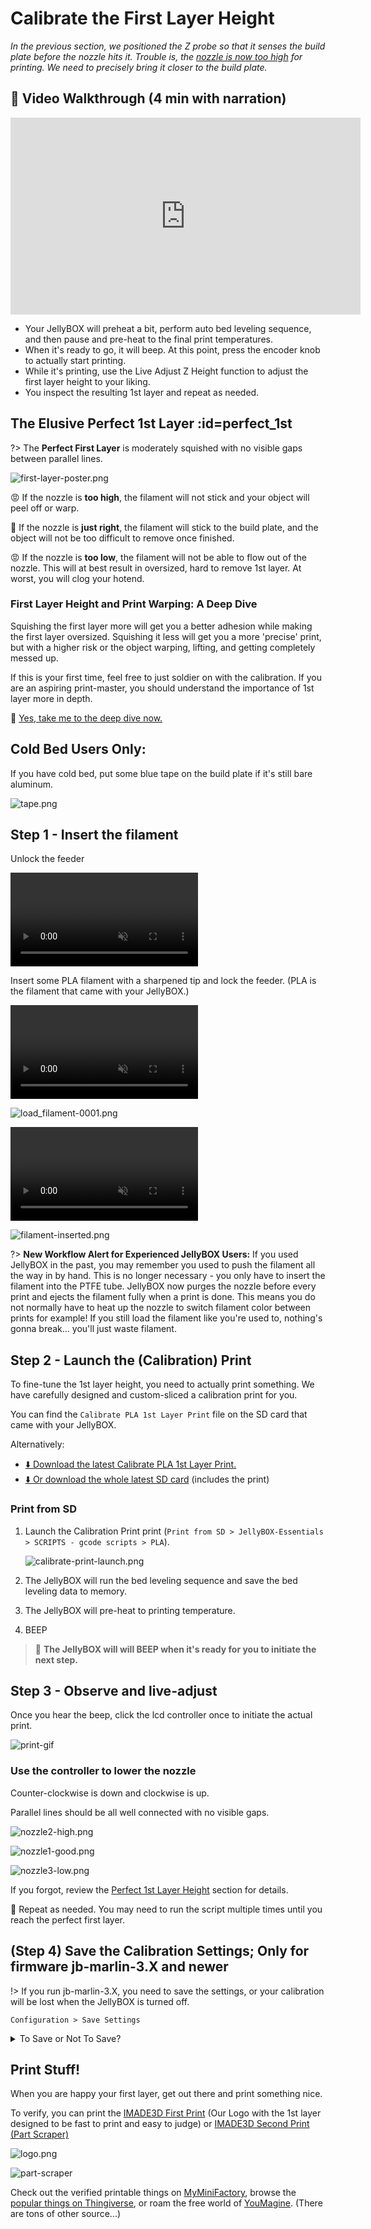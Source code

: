 # Calibrate the First Layer Height
_In the previous section, we positioned the Z probe so that it senses the build plate before the nozzle hits it. Trouble is, the [nozzle is now too high](nozzle-too-high.md) for printing. We need to precisely bring it closer to the build plate._

[//]: # ( #TODO add the too damn high picture to the resources and link to it)


## 🎥 Video Walkthrough (4 min with narration)

<div class="videoWrapper">
    <!-- Copy & Pasted from YouTube -->
    <iframe width="560" height="315" src="https://www.youtube-nocookie.com/embed/utCk_CkYjc8?rel=0" frameborder="0" allow="accelerometer; autoplay; encrypted-media; gyroscope; picture-in-picture" allowfullscreen></iframe>
</div>

- Your JellyBOX will preheat a bit, perform auto bed leveling sequence, and then pause and pre-heat to the final print temperatures.
- When it's ready to go, it will beep. At this point, press the encoder knob to actually start printing.
- While it's printing, use the Live Adjust Z Height function to adjust the first layer height to your liking.
- You inspect the resulting 1st layer and repeat as needed.

## The Elusive Perfect 1st Layer :id=perfect_1st

?> The **Perfect First Layer** is moderately squished with no visible gaps between parallel lines.

![first-layer-poster.png](assets/first-layer-poster.png)

😡 If the nozzle is **too high**, the filament will not stick and your object will peel off or warp.

🤗 If the nozzle is **just right**, the filament will stick to the build plate, and the object will not be too difficult to remove once finished.

😡 If the nozzle is **too low**, the filament will not be able to flow out of the nozzle. This will at best result in oversized, hard to remove 1st layer. At worst, you will clog your hotend.

### First Layer Height and Print Warping: A Deep Dive

Squishing the first layer more will get you a better adhesion while making the first layer oversized. Squishing it less will get you a more 'precise' print, but with a higher risk or the object warping, lifting, and getting completely messed up.

If this is your first time, feel free to just soldier on with the calibration. If you are an aspiring print-master, you should understand the importance of 1st layer more in depth.

🔗 [Yes, take me to the deep dive now.](first-layer-deep-dive.md)

## Cold Bed Users Only:
If you have cold bed, put some blue tape on the build plate if it's still bare aluminum.

![tape.png](assets/tape.png)

## Step 1 - Insert the filament

Unlock the feeder

<video loop muted autoplay playsinline controls>
<source src="http://www.imade3d.com/awesome-assets/load_filament_2.mp4" />
Please use a modern browser like Firefox or Chrome to see this helpful video.
</video>

Insert some PLA filament with a sharpened tip and lock the feeder. (PLA is the filament that came with your JellyBOX.)

<video loop muted autoplay playsinline controls>
<source src="http://www.imade3d.com/awesome-assets/load_filament_1.mp4" />
Please use a modern browser like Firefox or Chrome to see this helpful video.
</video>

![load_filament-0001.png](assets/load_filament-0001.png)

<video loop muted autoplay playsinline controls>
<source src="http://www.imade3d.com/awesome-assets/load_filament_3.mp4" />
Please use a modern browser like Firefox or Chrome to see this helpful video.
</video>

![filament-inserted.png](assets/filament-inserted.png)


?> **New Workflow Alert for Experienced JellyBOX Users:** If you used JellyBOX in the past, you may remember you used to push the filament all the way in by hand. This is no longer necessary - you only have to insert the filament into the PTFE tube. JellyBOX now purges the nozzle before every print and ejects the filament fully when a print is done. This means you do not normally have to heat up the nozzle to switch filament color between prints for example! If you still load the filament like you're used to, nothing's gonna break... you'll just waste filament.


## Step 2 - Launch the (Calibration) Print

To fine-tune the 1st layer height, you need to actually print something. We have carefully designed and custom-sliced a calibration print for you.

You can find the `Calibrate PLA 1st Layer Print` file on the SD card that came with your JellyBOX.

Alternatively:
- [⬇️ Download the latest Calibrate PLA 1st Layer Print.][download_calibrate]
- [⬇️ Or download the whole latest SD card][download_sd] (includes the print)

[//]: # ( #TODO put the latest calibration script to ftp and re-link. check start gcode.)

### Print from SD

1. Launch the Calibration Print print (`Print from SD > JellyBOX-Essentials > SCRIPTS - gcode scripts > PLA`).

   ![calibrate-print-launch.png](assets/calibrate-print-launch.png)

2. The JellyBOX will run the bed leveling sequence and save the bed leveling data to memory.
3. The JellyBOX will pre-heat to printing temperature.
4. BEEP

> 🔔 **The JellyBOX will will BEEP when it's ready for you to initiate the next step.**

## Step 3 - Observe and live-adjust

Once you hear the beep, click the lcd controller once to initiate the actual print.

![print-gif](assets/calibrate-1st-layer-height-z-probe-target.gif)

### Use the controller to lower the nozzle

Counter-clockwise is down and clockwise is up.

[//]: # ( #TODO add an image with round arrows - and also new version with the nozzle showing. Maybe re-edit the video???)

Parallel lines should be all well connected with no visible gaps.

![nozzle2-high.png](assets/nozzle2-high.png)

![nozzle1-good.png](assets/nozzle1-good.png)

![nozzle3-low.png](assets/nozzle3-low.png)

If you forgot, review the [Perfect 1st Layer Height][perfect_first] section for details.

 🔁 Repeat as needed. You may need to run the script multiple times until you reach the perfect first layer.

## (Step 4) Save the Calibration Settings; Only for firmware jb-marlin-3.X and newer

!> If you run jb-marlin-3.X, you need to save the settings, or your  calibration will be lost when the JellyBOX is turned off.

`Configuration > Save Settings`

<details>
<summary>To Save or Not To Save?</summary>

Older versions of JellyBOX firmware up to JB-Marlin-2.X save the 1st layer calibration values automatically.

This has slight negative impact on the permanent memory lifespan, but, more importantly, it's uncommon.

Most RepRap style 3D printers require explicit saving - this way the Live Adjustment can be used for impromptu tweaks in the spur of the moment without affecting the printer settings.

---
</details>

## Print Stuff!

When you are happy your first layer, get out there and print something nice.

To verify, you can print the [IMADE3D First Print](go.imade3d.com/first-layer) (Our Logo with the 1st layer designed to be fast to print and easy to judge) or [IMADE3D Second Print (Part Scraper)](https://docs.imade3d.com/Guide/01.+Print+the+Part+Scraper/595?lang=en#s1777)

![logo.png](assets/logo.png)

![part-scraper](assets/part-scraper-2.gif)


Check out the verified printable things on [MyMiniFactory](https://www.myminifactory.com/pages/explore), browse the [popular things on Thingiverse](https://www.thingiverse.com/explore/popular), or roam the free world of [YouMagine](https://www.youmagine.com/designs/popular). (There are tons of other source...)

[download_calibrate]: https://raw.githubusercontent.com/IMADE3D/JellyBOX-Essentials/master/GCODES%20-%20ready%20to%20print/1-Your%20First%20Print/PLA/First%20PLA%20print%20-%20210x45.gcode

[download_sd]: go.imade3d.com/sd-card

[perfect_first]: #perfect_1st



